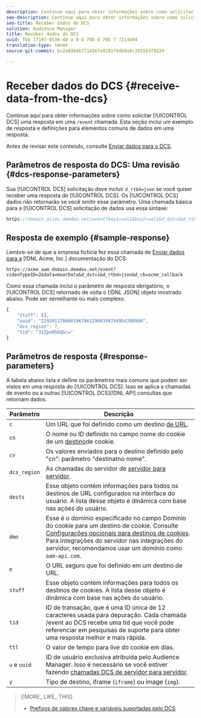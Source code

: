```yaml
---
description: Continue aqui para obter informações sobre como solicitar uma resposta do DCS em uma chamada /event. Esta seção inclui um exemplo de resposta e definições para elementos comuns de dados em uma resposta.
seo-description: Continue aqui para obter informações sobre como solicitar uma resposta do DCS em uma chamada /event. Esta seção inclui um exemplo de resposta e definições para elementos comuns de dados em uma resposta.
seo-title: Receber dados do DCS
solution: Audience Manager
title: Receber dados do DCS
uuid: fbb 77197-8530-48 a 8-b 708-d 785 f 7214494
translation-type: tm+mt
source-git-commit: bc2a9364b771436fe0191f9d69a8c291563f9229

---
```



# Receber dados do DCS {#receive-data-from-the-dcs}

Continue aqui para obter informações sobre como solicitar [!UICONTROL DCS] uma resposta em uma `/event` chamada. Esta seção inclui um exemplo de resposta e definições para elementos comuns de dados em uma resposta.

Antes de revisar este conteúdo, consulte [Enviar dados para o DCS](../../../api/dcs-intro/dcs-event-calls/dcs-url-send.md).

## Parâmetros de resposta do DCS: Uma revisão {#dcs-response-parameters}

Sua [!UICONTROL DCS] solicitação deve incluir `d_rtbd=json` se você quiser receber uma resposta do [!UICONTROL DCS]. Os [!UICONTROL DCS] dados não retornarão se você omitir esse parâmetro. Uma chamada básica para a [!UICONTROL DCS] solicitação de dados usa essa sintaxe:

```js
https://domain_alias.demdex.net/event?key1=val1&key2=val2&d_dst=1&d_rtbd=json&d_cb=callback
```

## Resposta de exemplo {#sample-response}

Lembre-se de que a empresa fictícia fez essa chamada de [Enviar dados para a](../../../api/dcs-intro/dcs-event-calls/dcs-url-send.md) [!DNL Acme, Inc.] documentação do DCS:

`https://acme_aam_domain.demdex.net/event?videoTypeID=2&data=moarData&d_dst=1&d_rtbd=json&d_cb=acme_callback`

Como essa chamada inclui o parâmetro de resposta obrigatório, o [!UICONTROL DCS] retornado de volta o [!DNL JSON] objeto mostrado abaixo. Pode ser semelhante ou mais complexo.

```js
{
    "stuff": [],
    "uuid": "22920112968019678612904394744954398990",
    "dcs_region": 7,
    "tid": "31ZpxW5bQGc="
}
```

## Parâmetros de resposta {#response-parameters}

A tabela abaixo lista e define os parâmetros mais comuns que podem ser vistos em uma resposta do [!UICONTROL DCS]. Isso se aplica a chamadas de evento ou a outras [!UICONTROL DCS][!DNL API] consultas que retornam dados.

| Parâmetro | Descrição |
|--- |--- |
| `c` | Um URL que foi definido como um destino [de URL](../../../features/destinations/create-url-destination.md). |
| `cn` | O nome ou ID definido no campo nome do cookie de um [destino](../../../features/destinations/create-cookie-destination.md)de cookie. |
| `cv` | Os valores enviados para o destino definido pelo "cn": parâmetro "destinatno nome". |
| `dcs_region` | As chamadas do servidor de [servidor para servidor](../../../api/dcs-intro/dcs-api-reference/dcs-regions.md). |
| `dests` | Esse objeto contém informações para todos os destinos de URL configurados na interface do usuário. A lista desse objeto é dinâmica com base nas ações do usuário. |
| `dmn` | Esse é o domínio especificado no campo Domínio do cookie para um destino de cookie. Consulte [Configurações opcionais para destinos de cookies](../../../features/destinations/cookie-destination-options.md). Para integrações do servidor nas integrações do servidor, recomendamos usar um domínio como `aam-api.com`. |
| `e` | O URL seguro que foi definido em um destino de URL. |
| `stuff` | Esse objeto contém informações para todos os destinos de cookies. A lista desse objeto é dinâmica com base nas ações do usuário. |
| `tid` | ID de transação, que é uma ID única de 12 caracteres usada para depuração. Cada chamada /event ao DCS recebe uma tid que você pode referenciar em pesquisas de suporte para obter uma resposta melhor e mais rápida. |
| `ttl` | O valor de tempo para live do cookie em dias. |
| `u` e `uuid` | ID de usuário exclusiva atribuída pelo Audience Manager. Isso é necessário se você estiver fazendo [chamadas DCS de servidor para servidor](../../../api/dcs-intro/dcs-s2s/dcs-s2s-calls.md). |
| `y` | Tipo de destino, iframe (`iframe`) ou image (`img`). |

>[!MORE_ LIKE_ THIS]
>
>* [Prefixos de valores chave e variáveis suportadas pelo DCS](../../../api/dcs-intro/dcs-api-reference/dcs-keys.md)

